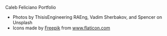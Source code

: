Caleb Feliciano Portfolio


- Photos by ThisisEngineering RAEng, Vadim Sherbakov, and Spencer on Unsplash
- Icons made by <a href="https://www.flaticon.com/authors/freepik" title="Freepik">Freepik</a> from <a href="https://www.flaticon.com/" title="Flaticon"> www.flaticon.com</a>
